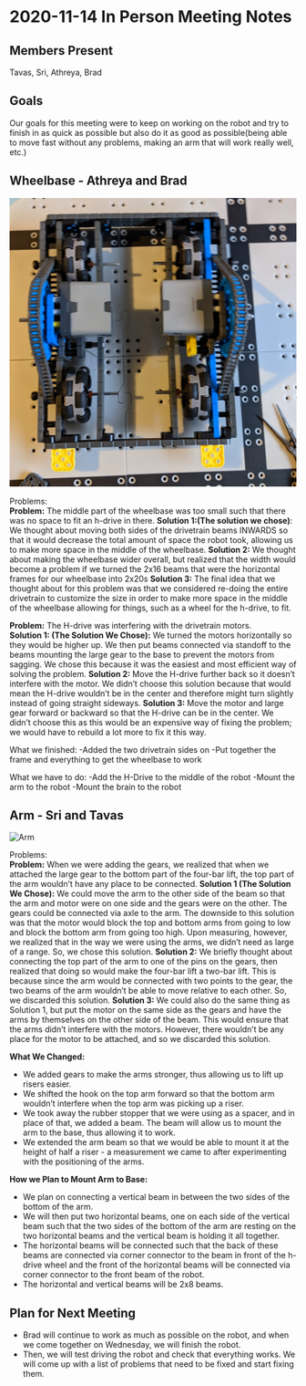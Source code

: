 # 2020-11-14 In Person Meeting Notes

## Members Present  
Tavas, Sri, Athreya, Brad

## Goals  
Our goals for this meeting were to keep on working on the robot and try to finish in as quick as possible but also do it as good as possible(being able to move fast without any problems, making an arm that will work really well, etc.)
	
## Wheelbase - Athreya and Brad
![Wheelbase](../img/2020-11-14-base.jpg)

Problems:  
**Problem:** The middle part of the wheelbase was too small such that there was no space to fit an h-drive in there. 
**Solution 1:(The solution we chose)**: We thought about moving both sides of the drivetrain beams INWARDS so that it would decrease the total amount of space the robot took, allowing us to make more space in the middle of the wheelbase.
**Solution 2:** We thought about making the wheelbase wider overall, but realized that the width would become a problem if we turned the 2x16 beams that were the horizontal frames for our wheelbase into 2x20s
**Solution 3:** The final idea that we thought about for this problem was that we considered re-doing the entire drivetrain to customize the size in order to make more space in the middle of the wheelbase allowing for things, such as a wheel for the h-drive, to fit.

**Problem:** The H-drive was interfering with the drivetrain motors.  
**Solution 1: (The Solution We Chose):** We turned the motors horizontally so they would be higher up. We then put beams connected via standoff to the beams mounting the large gear to the base to prevent the motors from sagging. We chose this because it was the easiest and most efficient way of solving the problem.
**Solution 2:** Move the H-drive further back so it doesn’t interfere with the motor. We didn’t choose this solution because that would mean the H-drive wouldn’t be in the center and therefore might turn slightly instead of going straight sideways.
**Solution 3:** Move the motor and large gear forward or backward so that the H-drive can be in the center. We didn’t choose this as this would be an expensive way of fixing the problem; we would have to rebuild a lot more to fix it this way.

What we finished:
-Added the two drivetrain sides on
-Put together the frame and everything to get the wheelbase to work


What we have to do:
-Add the H-Drive to the middle of the robot
-Mount the arm to the robot
-Mount the brain to the robot

## Arm - Sri and Tavas
![Arm](../img/2020-11-14-arm.jpg)

Problems:  
**Problem:** When we were adding the gears, we realized that when we attached the large gear to the bottom part of the four-bar lift, the top part of the arm wouldn’t have any place to be connected.
**Solution 1 (The Solution We Chose):** We could move the arm to the other side of the beam so that the arm and motor were on one side and the gears were on the other. The gears could be connected via axle to the arm. 
The downside to this solution was that the motor would block the top and bottom arms from going to low and block the bottom arm from going too high. Upon measuring, however, we realized that in the way we were using the arms, we didn’t need as large of a range. So, we chose this solution.
**Solution 2:** We briefly thought about connecting the top part of the arm to one of the pins on the gears, then realized that doing so would make the four-bar lift a two-bar lift. 
This is because since the arm would be connected with two points to the gear, the two beams of the arm wouldn’t be able to move relative to each other. So, we discarded this solution.
**Solution 3:** We could also do the same thing as Solution 1, but put the motor on the same side as the gears and have the arms by themselves on the other side of the beam. This would ensure that the arms didn’t interfere with the motors.
However, there wouldn’t be any place for the motor to be attached, and so we discarded this solution.

**What We Changed:**
- We added gears to make the arms stronger, thus allowing us to lift up risers easier. 
- We shifted the hook on the top arm forward so that the bottom arm wouldn’t interfere when the top arm was picking up a riser.
- We took away the rubber stopper that we were using as a spacer, and in place of that, we added a beam. The beam will allow us to mount the arm to the base, thus allowing it to work. 
- We extended the arm beam so that we would be able to mount it at the height of half a riser - a measurement we came to after experimenting with the positioning of the arms.

**How we Plan to Mount Arm to Base:**

- We plan on connecting a vertical beam in between the two sides of the bottom of the arm.
- We will then put two horizontal beams, one on each side of the vertical beam such that the two sides of the bottom of the arm are resting on the two horizontal beams and the vertical beam is holding it all together.
- The horizontal beams will be connected such that the back of these beams are connected via corner connector to the beam in front of the h-drive wheel and the front of the horizontal beams will be connected via corner connector to the front beam of the robot.
- The horizontal and vertical beams will be 2x8 beams.

## Plan for Next Meeting  
- Brad will continue to work as much as possible on the robot, and when we come together on Wednesday, we will finish the robot.
- Then, we will test driving the robot and check that everything works. We will come up with a list of problems that need to be fixed and start fixing them.
